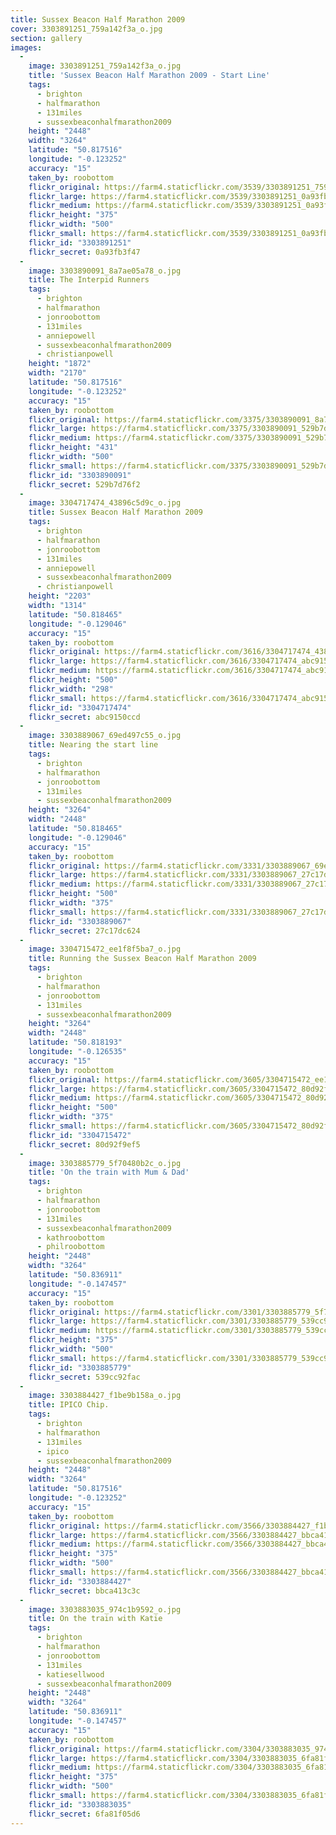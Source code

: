 ```yaml
---
title: Sussex Beacon Half Marathon 2009
cover: 3303891251_759a142f3a_o.jpg
section: gallery
images:
  - 
    image: 3303891251_759a142f3a_o.jpg
    title: 'Sussex Beacon Half Marathon 2009 - Start Line'
    tags:
      - brighton
      - halfmarathon
      - 131miles
      - sussexbeaconhalfmarathon2009
    height: "2448"
    width: "3264"
    latitude: "50.817516"
    longitude: "-0.123252"
    accuracy: "15"
    taken_by: roobottom
    flickr_original: https://farm4.staticflickr.com/3539/3303891251_759a142f3a_o.jpg
    flickr_large: https://farm4.staticflickr.com/3539/3303891251_0a93fb3f47_b.jpg
    flickr_medium: https://farm4.staticflickr.com/3539/3303891251_0a93fb3f47.jpg
    flickr_height: "375"
    flickr_width: "500"
    flickr_small: https://farm4.staticflickr.com/3539/3303891251_0a93fb3f47_m.jpg
    flickr_id: "3303891251"
    flickr_secret: 0a93fb3f47
  - 
    image: 3303890091_8a7ae05a78_o.jpg
    title: The Interpid Runners
    tags:
      - brighton
      - halfmarathon
      - jonroobottom
      - 131miles
      - anniepowell
      - sussexbeaconhalfmarathon2009
      - christianpowell
    height: "1872"
    width: "2170"
    latitude: "50.817516"
    longitude: "-0.123252"
    accuracy: "15"
    taken_by: roobottom
    flickr_original: https://farm4.staticflickr.com/3375/3303890091_8a7ae05a78_o.jpg
    flickr_large: https://farm4.staticflickr.com/3375/3303890091_529b7d76f2_b.jpg
    flickr_medium: https://farm4.staticflickr.com/3375/3303890091_529b7d76f2.jpg
    flickr_height: "431"
    flickr_width: "500"
    flickr_small: https://farm4.staticflickr.com/3375/3303890091_529b7d76f2_m.jpg
    flickr_id: "3303890091"
    flickr_secret: 529b7d76f2
  - 
    image: 3304717474_43896c5d9c_o.jpg
    title: Sussex Beacon Half Marathon 2009
    tags:
      - brighton
      - halfmarathon
      - jonroobottom
      - 131miles
      - anniepowell
      - sussexbeaconhalfmarathon2009
      - christianpowell
    height: "2203"
    width: "1314"
    latitude: "50.818465"
    longitude: "-0.129046"
    accuracy: "15"
    taken_by: roobottom
    flickr_original: https://farm4.staticflickr.com/3616/3304717474_43896c5d9c_o.jpg
    flickr_large: https://farm4.staticflickr.com/3616/3304717474_abc9150ccd_b.jpg
    flickr_medium: https://farm4.staticflickr.com/3616/3304717474_abc9150ccd.jpg
    flickr_height: "500"
    flickr_width: "298"
    flickr_small: https://farm4.staticflickr.com/3616/3304717474_abc9150ccd_m.jpg
    flickr_id: "3304717474"
    flickr_secret: abc9150ccd
  - 
    image: 3303889067_69ed497c55_o.jpg
    title: Nearing the start line
    tags:
      - brighton
      - halfmarathon
      - jonroobottom
      - 131miles
      - sussexbeaconhalfmarathon2009
    height: "3264"
    width: "2448"
    latitude: "50.818465"
    longitude: "-0.129046"
    accuracy: "15"
    taken_by: roobottom
    flickr_original: https://farm4.staticflickr.com/3331/3303889067_69ed497c55_o.jpg
    flickr_large: https://farm4.staticflickr.com/3331/3303889067_27c17dc624_b.jpg
    flickr_medium: https://farm4.staticflickr.com/3331/3303889067_27c17dc624.jpg
    flickr_height: "500"
    flickr_width: "375"
    flickr_small: https://farm4.staticflickr.com/3331/3303889067_27c17dc624_m.jpg
    flickr_id: "3303889067"
    flickr_secret: 27c17dc624
  - 
    image: 3304715472_ee1f8f5ba7_o.jpg
    title: Running the Sussex Beacon Half Marathon 2009
    tags:
      - brighton
      - halfmarathon
      - jonroobottom
      - 131miles
      - sussexbeaconhalfmarathon2009
    height: "3264"
    width: "2448"
    latitude: "50.818193"
    longitude: "-0.126535"
    accuracy: "15"
    taken_by: roobottom
    flickr_original: https://farm4.staticflickr.com/3605/3304715472_ee1f8f5ba7_o.jpg
    flickr_large: https://farm4.staticflickr.com/3605/3304715472_80d92f9ef5_b.jpg
    flickr_medium: https://farm4.staticflickr.com/3605/3304715472_80d92f9ef5.jpg
    flickr_height: "500"
    flickr_width: "375"
    flickr_small: https://farm4.staticflickr.com/3605/3304715472_80d92f9ef5_m.jpg
    flickr_id: "3304715472"
    flickr_secret: 80d92f9ef5
  - 
    image: 3303885779_5f70480b2c_o.jpg
    title: 'On the train with Mum & Dad'
    tags:
      - brighton
      - halfmarathon
      - jonroobottom
      - 131miles
      - sussexbeaconhalfmarathon2009
      - kathroobottom
      - philroobottom
    height: "2448"
    width: "3264"
    latitude: "50.836911"
    longitude: "-0.147457"
    accuracy: "15"
    taken_by: roobottom
    flickr_original: https://farm4.staticflickr.com/3301/3303885779_5f70480b2c_o.jpg
    flickr_large: https://farm4.staticflickr.com/3301/3303885779_539cc92fac_b.jpg
    flickr_medium: https://farm4.staticflickr.com/3301/3303885779_539cc92fac.jpg
    flickr_height: "375"
    flickr_width: "500"
    flickr_small: https://farm4.staticflickr.com/3301/3303885779_539cc92fac_m.jpg
    flickr_id: "3303885779"
    flickr_secret: 539cc92fac
  - 
    image: 3303884427_f1be9b158a_o.jpg
    title: IPICO Chip.
    tags:
      - brighton
      - halfmarathon
      - 131miles
      - ipico
      - sussexbeaconhalfmarathon2009
    height: "2448"
    width: "3264"
    latitude: "50.817516"
    longitude: "-0.123252"
    accuracy: "15"
    taken_by: roobottom
    flickr_original: https://farm4.staticflickr.com/3566/3303884427_f1be9b158a_o.jpg
    flickr_large: https://farm4.staticflickr.com/3566/3303884427_bbca413c3c_b.jpg
    flickr_medium: https://farm4.staticflickr.com/3566/3303884427_bbca413c3c.jpg
    flickr_height: "375"
    flickr_width: "500"
    flickr_small: https://farm4.staticflickr.com/3566/3303884427_bbca413c3c_m.jpg
    flickr_id: "3303884427"
    flickr_secret: bbca413c3c
  - 
    image: 3303883035_974c1b9592_o.jpg
    title: On the train with Katie
    tags:
      - brighton
      - halfmarathon
      - jonroobottom
      - 131miles
      - katiesellwood
      - sussexbeaconhalfmarathon2009
    height: "2448"
    width: "3264"
    latitude: "50.836911"
    longitude: "-0.147457"
    accuracy: "15"
    taken_by: roobottom
    flickr_original: https://farm4.staticflickr.com/3304/3303883035_974c1b9592_o.jpg
    flickr_large: https://farm4.staticflickr.com/3304/3303883035_6fa81f05d6_b.jpg
    flickr_medium: https://farm4.staticflickr.com/3304/3303883035_6fa81f05d6.jpg
    flickr_height: "375"
    flickr_width: "500"
    flickr_small: https://farm4.staticflickr.com/3304/3303883035_6fa81f05d6_m.jpg
    flickr_id: "3303883035"
    flickr_secret: 6fa81f05d6
---
```

